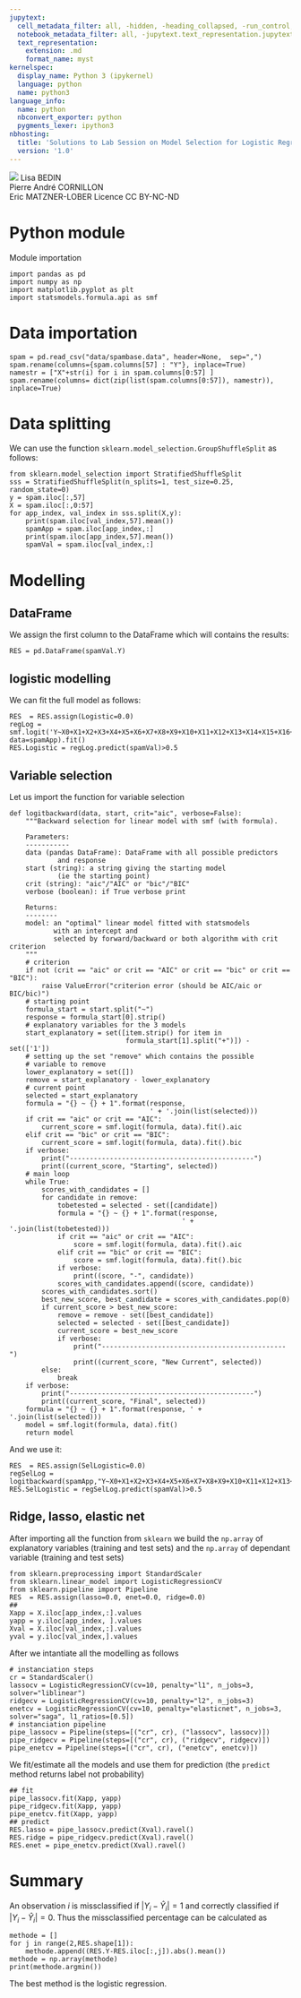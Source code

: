 ```yaml
---
jupytext:
  cell_metadata_filter: all, -hidden, -heading_collapsed, -run_control, -trusted
  notebook_metadata_filter: all, -jupytext.text_representation.jupytext_version, -jupytext.text_representation.format_version, -language_info.version, -language_info.codemirror_mode.version, -language_info.codemirror_mode, -language_info.file_extension, -language_info.mimetype, -toc
  text_representation:
    extension: .md
    format_name: myst
kernelspec:
  display_name: Python 3 (ipykernel)
  language: python
  name: python3
language_info:
  name: python
  nbconvert_exporter: python
  pygments_lexer: ipython3
nbhosting:
  title: 'Solutions to Lab Session on Model Selection for Logistic Regression'
  version: '1.0'
---
```


<div class="licence">
<span><img src="media/logo_IPParis.png" /></span>
<span>Lisa BEDIN<br />Pierre André CORNILLON<br />Eric MATZNER-LOBER</span>
<span>Licence CC BY-NC-ND</span>
</div>

# Python module

Module importation

```{code-cell} python
import pandas as pd
import numpy as np
import matplotlib.pyplot as plt
import statsmodels.formula.api as smf
```


# Data importation

```{code-cell} python
spam = pd.read_csv("data/spambase.data", header=None,  sep=",")
spam.rename(columns={spam.columns[57] : "Y"}, inplace=True)
namestr = ["X"+str(i) for i in spam.columns[0:57] ]
spam.rename(columns= dict(zip(list(spam.columns[0:57]), namestr)), inplace=True)
```


# Data splitting

We can use the function `sklearn.model_selection.GroupShuffleSplit` as follows:

```{code-cell} python
from sklearn.model_selection import StratifiedShuffleSplit
sss = StratifiedShuffleSplit(n_splits=1, test_size=0.25, random_state=0)
y = spam.iloc[:,57]
X = spam.iloc[:,0:57]
for app_index, val_index in sss.split(X,y):
    print(spam.iloc[val_index,57].mean())
    spamApp = spam.iloc[app_index,:]
    print(spam.iloc[app_index,57].mean())
    spamVal = spam.iloc[val_index,:]
```


# Modelling


## DataFrame

We assign the first column to the DataFrame which will contains the results:

```{code-cell} python
RES = pd.DataFrame(spamVal.Y)
```


## logistic modelling

We can fit the full model as follows:

```{code-cell} python
RES  = RES.assign(Logistic=0.0)
regLog = smf.logit('Y~X0+X1+X2+X3+X4+X5+X6+X7+X8+X9+X10+X11+X12+X13+X14+X15+X16+X17+X18+X19+X20+X21+X22+X23+X24+X25+X26+X27+X28+X29+X30+X31+X32+X33+X34+X35+X36+X37+X38+X39+X40+X41+X42+X43+X44+X45+X46+X47+X48+X49+X50+X51+X52+X53+X54+X55+X56', data=spamApp).fit()
RES.Logistic = regLog.predict(spamVal)>0.5
```


## Variable selection

Let us import the function for variable selection

```{code-cell} python
def logitbackward(data, start, crit="aic", verbose=False):
    """Backward selection for linear model with smf (with formula).

    Parameters:
    -----------
    data (pandas DataFrame): DataFrame with all possible predictors
            and response
    start (string): a string giving the starting model
            (ie the starting point)
    crit (string): "aic"/"AIC" or "bic"/"BIC"
    verbose (boolean): if True verbose print

    Returns:
    --------
    model: an "optimal" linear model fitted with statsmodels
           with an intercept and
           selected by forward/backward or both algorithm with crit criterion
    """
    # criterion
    if not (crit == "aic" or crit == "AIC" or crit == "bic" or crit == "BIC"):
        raise ValueError("criterion error (should be AIC/aic or BIC/bic)")
    # starting point
    formula_start = start.split("~")
    response = formula_start[0].strip()
    # explanatory variables for the 3 models
    start_explanatory = set([item.strip() for item in
                             formula_start[1].split("+")]) - set(['1'])
    # setting up the set "remove" which contains the possible
    # variable to remove
    lower_explanatory = set([])
    remove = start_explanatory - lower_explanatory
    # current point
    selected = start_explanatory
    formula = "{} ~ {} + 1".format(response,
                                   ' + '.join(list(selected)))
    if crit == "aic" or crit == "AIC":
        current_score = smf.logit(formula, data).fit().aic
    elif crit == "bic" or crit == "BIC":
        current_score = smf.logit(formula, data).fit().bic
    if verbose:
        print("----------------------------------------------")
        print((current_score, "Starting", selected))
    # main loop
    while True:
        scores_with_candidates = []
        for candidate in remove:
            tobetested = selected - set([candidate])
            formula = "{} ~ {} + 1".format(response,
                                           ' + '.join(list(tobetested)))
            if crit == "aic" or crit == "AIC":
                score = smf.logit(formula, data).fit().aic
            elif crit == "bic" or crit == "BIC":
                score = smf.logit(formula, data).fit().bic
            if verbose:
                print((score, "-", candidate))
            scores_with_candidates.append((score, candidate))
        scores_with_candidates.sort()
        best_new_score, best_candidate = scores_with_candidates.pop(0)
        if current_score > best_new_score:
            remove = remove - set([best_candidate])
            selected = selected - set([best_candidate])
            current_score = best_new_score
            if verbose:
                print("----------------------------------------------")
                print((current_score, "New Current", selected))
        else:
            break
    if verbose:
        print("----------------------------------------------")
        print((current_score, "Final", selected))
    formula = "{} ~ {} + 1".format(response, ' + '.join(list(selected)))
    model = smf.logit(formula, data).fit()
    return model
```

And we use it:

```{code-cell} python
RES  = RES.assign(SelLogistic=0.0)
regSelLog = logitbackward(spamApp,"Y~X0+X1+X2+X3+X4+X5+X6+X7+X8+X9+X10+X11+X12+X13+X14+X15+X16+X17+X18+X19+X20+X21+X22+X23+X24+X25+X26+X27+X28+X29+X30+X31+X32+X33+X34+X35+X36+X37+X38+X39+X40+X41+X42+X43+X44+X45+X46+X47+X48+X49+X50+X51+X52+X53+X54+X55+X56")
RES.SelLogistic = regSelLog.predict(spamVal)>0.5
```


## Ridge, lasso, elastic net

After importing all the function from `sklearn` we build the `np.array` of explanatory variables (training and test sets) and the `np.array` of dependant variable (training and test sets)

```{code-cell} python
from sklearn.preprocessing import StandardScaler
from sklearn.linear_model import LogisticRegressionCV
from sklearn.pipeline import Pipeline
RES  = RES.assign(lasso=0.0, enet=0.0, ridge=0.0)
##
Xapp = X.iloc[app_index,:].values
yapp = y.iloc[app_index, ].values
Xval = X.iloc[val_index,:].values
yval = y.iloc[val_index,].values
```

After we intantiate all the modelling as follows

```{code-cell} python
# instanciation steps
cr = StandardScaler()
lassocv = LogisticRegressionCV(cv=10, penalty="l1", n_jobs=3, solver="liblinear")
ridgecv = LogisticRegressionCV(cv=10, penalty="l2", n_jobs=3)
enetcv = LogisticRegressionCV(cv=10, penalty="elasticnet", n_jobs=3, solver="saga", l1_ratios=[0.5])
# instanciation pipeline
pipe_lassocv = Pipeline(steps=[("cr", cr), ("lassocv", lassocv)])
pipe_ridgecv = Pipeline(steps=[("cr", cr), ("ridgecv", ridgecv)])
pipe_enetcv = Pipeline(steps=[("cr", cr), ("enetcv", enetcv)])
```

We fit/estimate all the models and use them for prediction (the `predict` method returns label not probability)

```{code-cell} python
## fit
pipe_lassocv.fit(Xapp, yapp)
pipe_ridgecv.fit(Xapp, yapp)
pipe_enetcv.fit(Xapp, yapp)
## predict
RES.lasso = pipe_lassocv.predict(Xval).ravel()
RES.ridge = pipe_ridgecv.predict(Xval).ravel()
RES.enet = pipe_enetcv.predict(Xval).ravel()
```


# Summary

An observation $i$ is missclassified if $|Y_i - \hat Y_i|=1$ and correctly classified if $|Y_i - \hat Y_i|=0$. Thus the missclassified percentage can be calculated as

```{code-cell} python
methode = []
for j in range(2,RES.shape[1]):
    methode.append((RES.Y-RES.iloc[:,j]).abs().mean())
methode = np.array(methode)
print(methode.argmin())
```

The best method is the logistic regression.